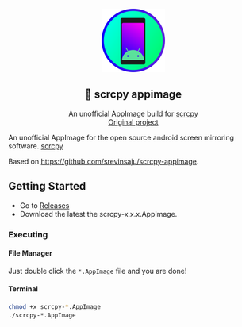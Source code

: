 <p align="center">
    <img src="scrcpy.png" alt="an unofficial scrcpy logo" width=128 height=128>

<h2 align="center">📱 scrcpy appimage</h2>

  <p align="center">
    An unofficial AppImage build for <a href="https://github.com/Genymobile/scrcpy">scrcpy</a>
    <br>
    <a href="https://github.com/Genymobile/scrcpy">Original project</a>
  </p>
</p>

An unofficial AppImage for the open source android screen mirroring software.
[scrcpy](https://github.com/Genymobile/scrcpy)

Based on https://github.com/srevinsaju/scrcpy-appimage. 

## Getting Started
* Go to [Releases](https://github.com/ardevd/scrcpy-appimage/releases)
* Download the latest the scrcpy-x.x.x.AppImage. 

### Executing
#### File Manager
Just double click the `*.AppImage` file and you are done!

#### Terminal 
```bash
chmod +x scrcpy-*.AppImage
./scrcpy-*.AppImage
```
